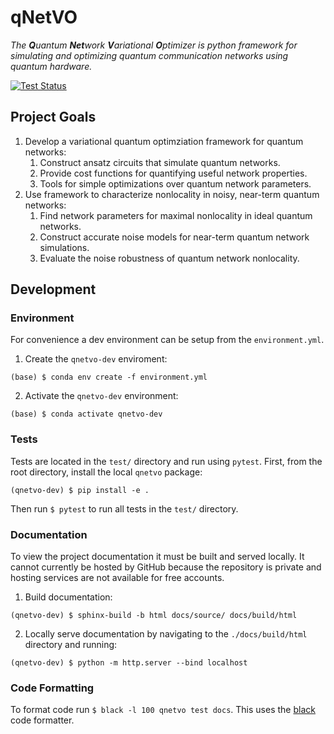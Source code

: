 # qNetVO

*The **Q**uantum **Net**work **V**ariational **O**ptimizer is python framework for
simulating and optimizing quantum communication networks using
quantum hardware.*

[![Test Status](https://github.com/ChitambarLab/qNetVO/actions/workflows/run_tests.yml/badge.svg?branch=main)](https://github.com/ChitambarLab/qNetVO/actions/workflows/run_tests.yml)

## Project Goals

1. Develop a variational quantum optimziation framework for quantum networks:
    1. Construct ansatz circuits that simulate quantum networks.
    2. Provide cost functions for quantifying useful network properties.
    3. Tools for simple optimizations over quantum network parameters.
2. Use framework to characterize nonlocality in noisy, near-term quantum networks:
    1. Find network parameters for maximal nonlocality in ideal quantum networks.
    2. Construct accurate noise models for near-term quantum network simulations. 
    3. Evaluate the noise robustness of quantum network nonlocality.

## Development

### Environment

For convenience a dev environment can be setup from the `environment.yml`.

1. Create the `qnetvo-dev` enviroment:

```
(base) $ conda env create -f environment.yml
```

2. Activate the `qnetvo-dev` environment:

```
(base) $ conda activate qnetvo-dev
```

### Tests

Tests are located in the `test/` directory and run using `pytest`.
First, from the root directory, install the local `qnetvo` package:

```
(qnetvo-dev) $ pip install -e . 
```

Then run `$ pytest` to run all tests in the `test/` directory.

### Documentation

To view the project documentation it must be built and served locally. 
It cannot currently be hosted by GitHub because the repository is private and hosting
services are not available for free accounts.


1. Build documentation:

```
(qnetvo-dev) $ sphinx-build -b html docs/source/ docs/build/html
```

2. Locally serve documentation by navigating to the `./docs/build/html` directory and running:

```
(qnetvo-dev) $ python -m http.server --bind localhost
``` 

### Code Formatting

To format code run `$ black -l 100 qnetvo test docs`. This uses the [black](https://black.readthedocs.io/en/stable/) code formatter.


